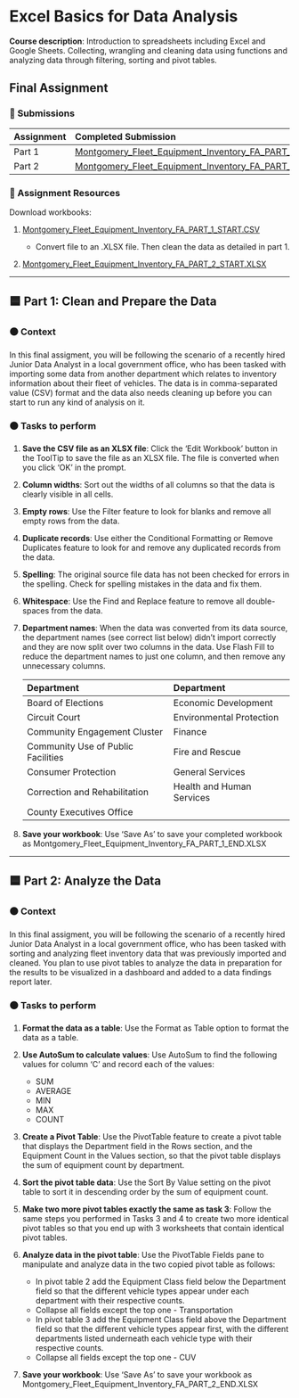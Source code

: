 # Excel Basics for Data Analysis

**Course description**: Introduction to spreadsheets including Excel and Google Sheets. Collecting, wrangling and cleaning data using functions and analyzing data through filtering, sorting and pivot tables.

## Final Assignment

### 📩 Submissions

| Assignment | Completed Submission |
| :--- | :--- |
| Part 1 | [Montgomery_Fleet_Equipment_Inventory_FA_PART_1_END.XLSX](Montgomery_Fleet_Equipment_Inventory_FA_PART_1_END.xlsx) |
| Part 2 | [Montgomery_Fleet_Equipment_Inventory_FA_PART_2_END.XLSX](Montgomery_Fleet_Equipment_Inventory_FA_PART_2_END.xlsx) |
 
### 🧰 Assignment Resources

Download workbooks:

1. [Montgomery_Fleet_Equipment_Inventory_FA_PART_1_START.CSV](https://cf-courses-data.s3.us.cloud-object-storage.appdomain.cloud/IBMDeveloperSkillsNetwork-DA0130EN-SkillsNetwork/Hands-on%20Labs/Peer%20Graded%20Assignment%20-%20Part%201/Montgomery_Fleet_Equipment_Inventory_FA_PART_1_START.csv)
    * Convert file to an .XLSX file. Then clean the data as detailed in part 1.
    
2. [Montgomery_Fleet_Equipment_Inventory_FA_PART_2_START.XLSX](https://cf-courses-data.s3.us.cloud-object-storage.appdomain.cloud/IBMDeveloperSkillsNetwork-DA0130EN-SkillsNetwork/Hands-on%20Labs/Peer%20Graded%20Assignment%20-%20Part%202/Montgomery_Fleet_Equipment_Inventory_FA_PART_2_START.xlsx) 

--- 

## 🟦 Part 1: Clean and Prepare the Data

### ⚫ Context

In this final assigment, you will be following the scenario of a recently hired Junior Data Analyst in a local government office, who has been tasked with importing some data from another department which relates to inventory information about their fleet of vehicles. The data is in comma-separated value (CSV) format and the data also needs cleaning up before you can start to run any kind of analysis on it.

### ⚫ Tasks to perform

1. **Save the CSV file as an XLSX file**: Click the ‘Edit Workbook’ button in the ToolTip to save the file as an XLSX file. The file is converted when you click ‘OK’ in the prompt.

2. **Column widths**: Sort out the widths of all columns so that the data is clearly visible in all cells.

3. **Empty rows**: Use the Filter feature to look for blanks and remove all empty rows from the data.

4. **Duplicate records**: Use either the Conditional Formatting or Remove Duplicates feature to look for and remove any duplicated records from the data.

5. **Spelling**: The original source file data has not been checked for errors in the spelling. Check for spelling mistakes in the data and fix them.

6. **Whitespace**: Use the Find and Replace feature to remove all double-spaces from the data.

7. **Department names**: When the data was converted from its data source, the department names (see correct list below) didn’t import correctly and they are now split over two columns in the data. Use Flash Fill to reduce the department names to just one column, and then remove any unnecessary columns.

    | Department  | Department |
    | :--- | :--- |
    | Board of Elections | Economic Development |
    | Circuit Court | Environmental Protection |
    | Community Engagement Cluster | Finance |
    | Community Use of Public Facilities | Fire and Rescue |
    | Consumer Protection | General Services |
    | Correction and Rehabilitation | Health and Human Services |
    | County Executives Office |  |

8. **Save your workbook**: Use ‘Save As’ to save your completed workbook as Montgomery_Fleet_Equipment_Inventory_FA_PART_1_END.XLSX

---

## 🟦 Part 2: Analyze the Data

### ⚫ Context

In this final assigment, you will be following the scenario of a recently hired Junior Data Analyst in a local government office, who has been tasked with sorting and analyzing fleet inventory data that was previously imported and cleaned. You plan to use pivot tables to analyze the data in preparation for the results to be visualized in a dashboard and added to a data findings report later.

### ⚫ Tasks to perform

1. **Format the data as a table**: Use the Format as Table option to format the data as a table.

2. **Use AutoSum to calculate values**: Use AutoSum to find the following values for column ‘C’ and record each of the values:

    * SUM
    * AVERAGE
    * MIN
    * MAX
    * COUNT

3. **Create a Pivot Table**: Use the PivotTable feature to create a pivot table that displays the Department field in the Rows section, and the Equipment Count in the Values section, so that the pivot table displays the sum of equipment count by department.

4. **Sort the pivot table data**: Use the Sort By Value setting on the pivot table to sort it in descending order by the sum of equipment count.

5. **Make two more pivot tables exactly the same as task 3**: Follow the same steps you performed in Tasks 3 and 4 to create two more identical pivot tables so that you end up with 3 worksheets that contain identical pivot tables.

6. **Analyze data in the pivot table**: Use the PivotTable Fields pane to manipulate and analyze data in the two copied pivot table as follows:

    * In pivot table 2 add the Equipment Class field below the Department field so that the different vehicle types appear under each department with their respective counts.
    * Collapse all fields except the top one - Transportation
    * In pivot table 3 add the Equipment Class field above the Department field so that the different vehicle types appear first, with the different departments listed underneath each vehicle type with their respective counts.
    * Collapse all fields except the top one - CUV

7. **Save your workbook**: Use ‘Save As’ to save your workbook as Montgomery_Fleet_Equipment_Inventory_FA_PART_2_END.XLSX
